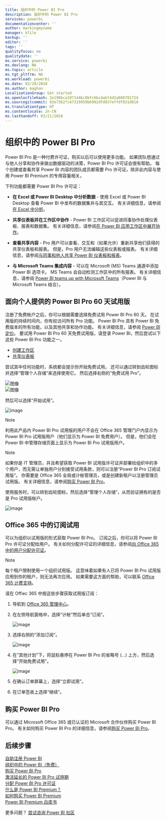 ```yaml
---
title: 组织中的 Power BI Pro
description: 组织中的 Power BI Pro
services: powerbi
documentationcenter: ''
author: markingmyname
manager: kfile
backup: ''
editor: ''
tags: ''
qualityfocus: no
qualitydate: ''
ms.service: powerbi
ms.devlang: NA
ms.topic: article
ms.tgt_pltfrm: NA
ms.workload: powerbi
ms.date: 03/20/2018
ms.author: maghan
LocalizationGroup: Get started
ms.openlocfilehash: 2e190bca197144bc8bfc6bc4abf4d2a098781724
ms.sourcegitcommit: 93e7362fc47319959b6992dfd037effdf831d010
ms.translationtype: HT
ms.contentlocale: zh-CN
ms.lasthandoff: 03/21/2018
---
```

# <a name="power-bi-pro-in-your-organization"></a>组织中的 Power BI Pro

Power BI Pro 是一种付费许可证，购买以后可以使用更多功能。 如果团队想通过与他人分享和协作来做出数据驱动的决策，Power BI Pro 许可证会很有帮助。  每个创建或查看共享 Power BI 内容的团队成员都需要 Pro 许可证，除非此内容与使用 Power BI Premium 的专用容量相关。

下列功能都需要 Power BI Pro 许可证：

* **在 Excel 或 Power BI Desktop 中分析数据** - 使用 Excel 或 Power BI Desktop 查看 Power BI 中发布的数据集并与其交互。 有关详细信息，请参阅[在 Excel 中分析](service-analyze-in-excel.md)。

* **共享仪表板并在工作区中协作** - Power BI 工作区可以促进同事协作处理仪表板、报表和数据集。 有关详细信息，请参阅[在 Power BI 应用工作区中展开协作](service-collaborate-power-bi-workspace.md)。

* **查看共享内容** - Pro 用户可以查看、交互和（如果允许）重新共享他们获得的共享仪表板和报表。 但是，Pro 用户无法编辑这些仪表板或报表。 有关详细信息，请参阅[与同事和他人共享 Power BI 仪表板和报表](service-share-dashboards.md)。

* **与 Microsoft Teams 集成内容** - 可以在 Microsoft (MS) Teams 通道中添加 Power BI 选项卡。 MS Teams 会自动检测工作区中的所有报表。 有关详细信息，请参阅 [Power BI teams up with Microsoft Teams](https://powerbi.microsoft.com/en-us/blog/power-bi-teams-up-with-microsoft-teams/)（Power BI 与 Microsoft Teams 结合）。 

## <a name="power-bi-pro-60-day-trial-for-individuals"></a>面向个人提供的 Power BI Pro 60 天试用版

注册了免费帐户之后，你可以根据需要选择免费试用 Power BI Pro 60 天。 在试用版的持续时间内，你有权访问所有 Pro 功能。 Power BI Pro 具有 Power BI 免费版本的所有功能，以及其他共享和协作功能。 有关详细信息，请参阅 [Power BI 定价](https://powerbi.microsoft.com/en-us/pricing/)。 要试用 Power BI Pro 60 天免费试用版，请登录 Power BI，然后尝试以下这些 Power BI Pro 功能之一。

* [创建工作区](service-create-distribute-apps.md)
* [共享仪表板](service-share-dashboards.md)

尝试其中任何功能时，系统都会提示你开始免费试用。 还可以通过转到齿轮图标并选择“管理个人存储”来选择使用它。 然后选择右侧的“免费试用 Pro”。

   ![图像](media/service-power-bi-pro-in-your-organization/service-power-bi-pro-in-your-organization-01.png)
   </br>
   ![图像](media/service-power-bi-pro-in-your-organization/service-power-bi-pro-in-your-organization-02.png)

然后可以选择“开始试用”。

   ![image](media/service-power-bi-pro-in-your-organization/service-power-bi-pro-in-your-organization-03.png)

> [!NOTE]
> 利用此产品内 Power BI Pro 试用版的用户不会在 Office 365 管理门户内显示为 Power BI Pro 试用版用户（他们显示为 Power BI 免费用户）。 但是，他们会在 Power BI 中管理存储页面上显示为 Power BI Pro 试用版用户。
>

> [!NOTE]
> 如果你是 IT 管理员，并且希望获取 Power BI 试用版许可证并部署给组织中的多个用户，而无需让单独用户分别接受试用条款，则可以注册“Power BI Pro 订阅试用版”。 你需要是 Office 365 全局或计帐管理员，或是创建新租户以注册管理员试用版。 有关详细信息，请参阅[购买 Power BI Pro](service-admin-purchasing-power-bi-pro.md)。
>

使用服务时，可以转到齿轮图标，然后选择“管理个人存储”，从而验证拥有的是否是 Pro 试用版帐户。

   ![image](media/service-power-bi-pro-in-your-organization/service-power-bi-pro-in-your-organization-04.png)

## <a name="subscription-trial-in-office-365"></a>Office 365 中的订阅试用

可以为组织以试用版的形式获取 Power BI Pro。 订阅之后，你可以将 Power BI Pro 许可证分配给用户。 有关如何分配许可证的详细信息，请参阅[向 Office 365 中的用户分配许可证](https://support.office.com/en-us/article/assign-licenses-to-users-in-office-365-for-business-997596b5-4173-4627-b915-36abac6786dc?ui=en-US&rs=en-US&ad=US)。

> [!NOTE]
> 每个租户限制使用一个组织试用版。 这意味着如果有人已将 Power BI Pro 试用版应用到你的租户，则无法再次应用。 如果需要这方面的帮助，可以联系 [Office 365 计费支持](https://support.office.microsoft.com/en-us/article/contact-support-for-business-products-admin-help-32a17ca7-6fa0-4870-8a8d-e25ba4ccfd4b?CorrelationId=552bbf37-214f-4202-80cb-b94240dcd671&ui=en-US&rs=en-US&ad=US)。
>

请在 Offiec 365 中按这些步骤获取试用版订阅：

1. 导航到 [Office 365 管理中心](https://portal.office.com/adminportal/home#/homepage)。
2. 在左侧导航窗格中，选择“计帐”然后单击“订阅”。

   ![image](media/service-power-bi-pro-in-your-organization/service-power-bi-pro-in-your-organization-05.png)

3. 选择右侧的“添加订阅”。

   ![image](media/service-power-bi-pro-in-your-organization/service-power-bi-pro-in-your-organization-06.png)

4. 在“其他计划”下，将鼠标悬停在 Power BI Pro 的省略号 (...) 上方，然后选择“开始免费试用”。

   ![image](media/service-power-bi-pro-in-your-organization/service-power-bi-pro-in-your-organization-07.png) 

5. 在确认订单屏幕上，选择“立即试用”。
6. 在订单签收上选择“继续”。

## <a name="purchasing-power-bi-pro"></a>购买 Power BI Pro

可以通过 Microsoft Office 365 或已认证的 Microsoft 合作伙伴购买 Power BI Pro。 有关如何购买 Power BI Pro 的详细信息，请参阅[购买 Power BI Pro](service-admin-purchasing-power-bi-pro.md)。

## <a name="next-steps"></a>后续步骤
[自助注册 Power BI](service-admin-signing-up-for-power-bi-with-a-new-office-365-trial.md)
<br/>
[组织中的 Power BI（免费）](service-admin-service-free-in-your-organization.md)
<br/>
[购买 Power BI Pro](service-admin-purchasing-power-bi-pro.md)
<br/>
[激活延长的 Power BI Pro 试用期](service-extended-pro-trial.md)
<br/>
[分配 Power BI Pro 许可证](service-assigning-power-bi-pro-licenses.md)
<br/>
[什么是 Power BI Premium？](service-admin-premium-manage.md)
<br/>
[如何购买 Power BI Premium](service-admin-premium-purchase.md)
<br/>
[Power BI Premium 白皮书](https://aka.ms/pbipremiumwhitepaper)

更多问题？ [尝试咨询 Power BI 社区](https://community.powerbi.com/)